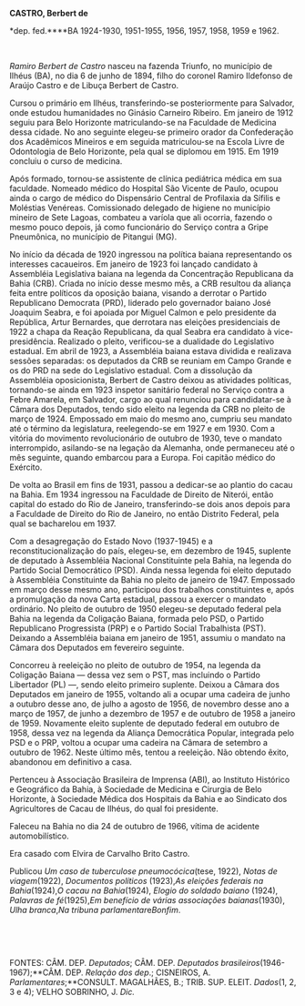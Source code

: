 **CASTRO, Berbert de**

\*dep. fed.****BA 1924-1930, 1951-1955, 1956, 1957, 1958, 1959 e 1962.

 

*Ramiro Berbert de Castro* nasceu na fazenda Triunfo, no município de
Ilhéus (BA), no dia 6 de junho de 1894, filho do coronel Ramiro
Ildefonso de Araújo Castro e de Libuça Berbert de Castro.

Cursou o primário em Ilhéus, transferindo-se posteriormente para
Salvador, onde estudou humanidades no Ginásio Carneiro Ribeiro. Em
janeiro de 1912 seguiu para Belo Horizonte matriculando-se na Faculdade
de Medicina dessa cidade. No ano seguinte elegeu-se primeiro orador da
Confederação dos Acadêmicos Mineiros e em seguida matriculou-se na
Escola Livre de Odontologia de Belo Horizonte, pela qual se diplomou em
1915. Em 1919 concluiu o curso de medicina.

Após formado, tornou-se assistente de clínica pediátrica médica em sua
faculdade. Nomeado médico do Hospital São Vicente de Paulo, ocupou ainda
o cargo de médico do Dispensário Central de Profilaxia da Sífilis e
Moléstias Venéreas. Comissionado delegado de higiene no município
mineiro de Sete Lagoas, combateu a varíola que ali ocorria, fazendo o
mesmo pouco depois, já como funcionário do Serviço contra a Gripe
Pneumônica, no município de Pitangui (MG).

No início da década de 1920 ingressou na política baiana representando
os interesses cacaueiros. Em janeiro de 1923 foi lançado candidato à
Assembléia Legislativa baiana na legenda da Concentração Republicana da
Bahia (CRB). Criada no início desse mesmo mês, a CRB resultou da aliança
feita entre políticos da oposição baiana, visando a derrotar o Partido
Republicano Democrata (PRD), liderado pelo governador baiano José
Joaquim Seabra, e foi apoiada por Miguel Calmon e pelo presidente da
República, Artur Bernardes, que derrotara nas eleições presidenciais de
1922 a chapa da Reação Republicana, da qual Seabra era candidato à
vice-presidência. Realizado o pleito, verificou-se a dualidade do
Legislativo estadual. Em abril de 1923, a Assembléia baiana estava
dividida e realizava sessões separadas: os deputados da CRB se reuniam
em Campo Grande e os do PRD na sede do Legislativo estadual. Com a
dissolução da Assembléia oposicionista, Berbert de Castro deixou as
atividades políticas, tornando-se ainda em 1923 inspetor sanitário
federal no Serviço contra a Febre Amarela, em Salvador, cargo ao qual
renunciou para candidatar-se à Câmara dos Deputados, tendo sido eleito
na legenda da CRB no pleito de março de 1924. Empossado em maio do mesmo
ano, cumpriu seu mandato até o término da legislatura, reelegendo-se em
1927 e em 1930. Com a vitória do movimento revolucionário de outubro de
1930, teve o mandato interrompido, asilando-se na legação da Alemanha,
onde permaneceu até o mês seguinte, quando embarcou para a Europa. Foi
capitão médico do Exército.

De volta ao Brasil em fins de 1931, passou a dedicar-se ao plantio do
cacau na Bahia. Em 1934 ingressou na Faculdade de Direito de Niterói,
então capital do estado do Rio de Janeiro, transferindo-se dois anos
depois para a Faculdade de Direito do Rio de Janeiro, no então Distrito
Federal, pela qual se bacharelou em 1937.

Com a desagregação do Estado Novo (1937-1945) e a reconstitucionalização
do país, elegeu-se, em dezembro de 1945, suplente de deputado à
Assembléia Nacional Constituinte pela Bahia, na legenda do Partido
Social Democrático (PSD). Ainda nessa legenda foi eleito deputado à
Assembléia Constituinte da Bahia no pleito de janeiro de 1947. Empossado
em março desse mesmo ano, participou dos trabalhos constituintes e, após
a promulgação da nova Carta estadual, passou a exercer o mandato
ordinário. No pleito de outubro de 1950 elegeu-se deputado federal pela
Bahia na legenda da Coligação Baiana, formada pelo PSD, o Partido
Republicano Progressista (PRP) e o Partido Social Trabalhista (PST).
Deixando a Assembléia baiana em janeiro de 1951, assumiu o mandato na
Câmara dos Deputados em fevereiro seguinte.

Concorreu à reeleição no pleito de outubro de 1954, na legenda da
Coligação Baiana — dessa vez sem o PST, mas incluindo o Partido
Libertador (PL) —, sendo eleito primeiro suplente. Deixou a Câmara dos
Deputados em janeiro de 1955, voltando ali a ocupar uma cadeira de junho
a outubro desse ano, de julho a agosto de 1956, de novembro desse ano a
março de 1957, de junho a dezembro de 1957 e de outubro de 1958 a
janeiro de 1959. Novamente eleito suplente de deputado federal em
outubro de 1958, dessa vez na legenda da Aliança Democrática Popular,
integrada pelo PSD e o PRP, voltou a ocupar uma cadeira na Câmara de
setembro a outubro de 1962. Neste último mês, tentou a reeleição. Não
obtendo êxito, abandonou em definitivo a casa.

Pertenceu à Associação Brasileira de Imprensa (ABI), ao Instituto
Histórico e Geográfico da Bahia, à Sociedade de Medicina e Cirurgia de
Belo Horizonte, à Sociedade Médica dos Hospitais da Bahia e ao Sindicato
dos Agricultores de Cacau de Ilhéus, do qual foi presidente.

Faleceu na Bahia no dia 24 de outubro de 1966, vítima de acidente
automobilístico.

Era casado com Elvira de Carvalho Brito Castro.

Publicou *Um caso de tuberculose pneumocócica*(tese, 1922), *Notas de
viagem*(1922), *Documentos políticos* (1923),*As eleições* *federais na
Bahia*(1924),*O cacau na Bahia*(1924), *Elogio do soldado baiano*
(1924), *Palavras de fé*(1925),*Em benefício de várias* *associações
baianas*(1930), *Ulha branca*,*Na tribuna parlamentar*e*Bonfim*.

 

 

FONTES: CÂM. DEP. *Deputados*; CÂM. DEP. *Deputados
brasileiros*(1946-1967);**CÂM. DEP. *Relação dos dep*.; CISNEIROS, A.
*Parlamentares*;**CONSULT. MAGALHÃES, B.; TRIB. SUP. ELEIT. *Dados*(1,
2, 3 e 4); VELHO SOBRINHO, J. *Dic.*

 
